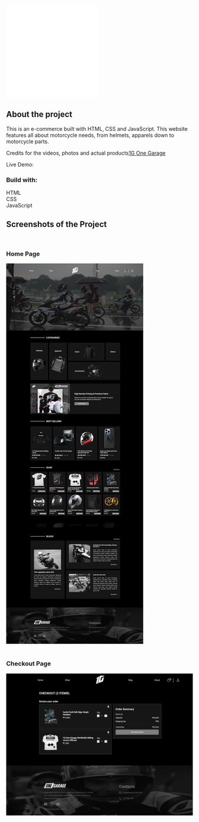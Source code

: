 <div>
    <img src='pictures/logo.webp'>
</div>

<h2>About the project</h2>

<p>This is an e-commerce built with HTML, CSS and JavaScript. This website features all about motorcycle needs, from helmets, apparels down to motorcycle parts.</p>

<p>Credits for the videos, photos and actual products<a href='https://www.facebook.com/OneGaragePH'>1G One Garage</a></p>

Live Demo: <a href=''></a>

<h3>Build with:</h3>

HTML <br>
CSS <br>
JavaScript

<h2>Screenshots of the Project</h2>
<br>
<h3>Home Page</h3>

<div>
    <img src='pictures/landing-page.png'>
</div>

<br>
<h3>Checkout Page</h3>

<div>
    <img src='pictures/check-out-page.png'>
</div>